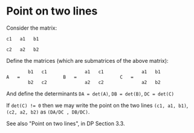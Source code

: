 Point on two lines
==================

Consider the matrix:

    c1   a1   b1
    
    c2   a2   b2
    
Define the matrices (which are submatrices of the above matrix):

            b1   c1              a1   c1              a1   b1
    A   =                B   =                C   =
            b2   c2              a2   c2              a2   b2
            
And define the determinants `DA = det(A)`, `DB = det(B)`, `DC = det(C)`

If `det(C) != 0` then we may write the point on the two lines `(c1, a1, b1)`, `(c2, a2, b2)` as
`(DA/DC , DB/DC)`.

See also "Point on two lines", in DP Section 3.3.
